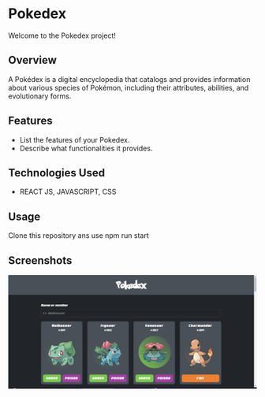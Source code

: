 # Pokedex

Welcome to the Pokedex project!

## Overview
A Pokédex is a digital encyclopedia that catalogs and provides information about various species of Pokémon, including their attributes, abilities, and evolutionary forms.


## Features
- List the features of your Pokedex.
- Describe what functionalities it provides.

## Technologies Used
- REACT JS, JAVASCRIPT, CSS

## Usage
Clone this repository ans use npm run start

## Screenshots
![Pokedex Screenshot](Screenshot%202024-05-25%20025519.png)

